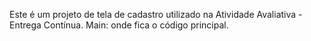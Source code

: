 Este é um projeto de tela de cadastro utilizado na Atividade Avaliativa - Entrega Contínua.
Main: onde fica o código principal.
